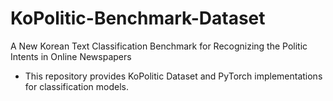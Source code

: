 # KoPolitic-Benchmark-Dataset
A New Korean Text Classification Benchmark for Recognizing the Politic Intents in Online Newspapers
- This repository provides KoPolitic Dataset and PyTorch implementations for classification models.
